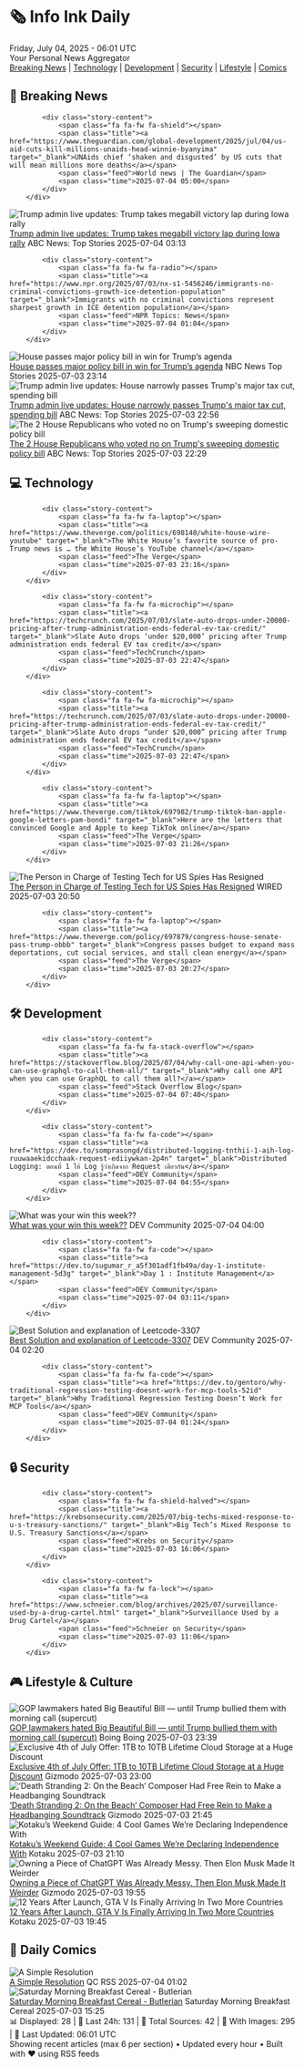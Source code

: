 <!-- Processing 54 RSS feeds at 2025-07-04 06:01:41 UTC -->
<!-- Processing: XKCD -->
<!-- Processing: Poorly Drawn Lines -->
<!-- Processing: Cyanide & Happiness -->
<!-- Processing: Questionable Content -->
<!-- Processing: Girl Genius -->
<!-- Processing: Dinosaur Comics -->
<!-- Processing: BBC World News -->
<!-- Processing: Al Jazeera Breaking News -->
<!-- Processing: NPR News -->
<!-- Processing: Reuters Top News -->
<!-- Processing: Reuters World News -->
<!-- Processing: Associated Press Breaking -->
<!-- Processing: ABC News Breaking -->
<!-- Processing: NBC News Breaking -->
<!-- Processing: Guardian World News -->
<!-- Processing: Sky News World -->
<!-- Processing: O'Reilly Radar -->
<!-- Processing: Lobsters Python -->
<!-- Processing: StackOverflow Blog -->
<!-- Processing: Phoronix Linux News -->
<!-- Processing: It's FOSS -->
<!-- Error processing https://itsfoss.com/rss/: The read operation timed out -->
<!-- Processing: OMG! Ubuntu -->
<!-- Processing: DistroWatch -->
<!-- Processing: Linux.com -->
<!-- Processing: GitLab Blog -->
<!-- Processing: DZone -->
<!-- Processing: Martin Fowler -->
<!-- Processing: Coding Horror -->
<!-- Processing: The Pragmatic Engineer -->
<!-- Processing: Kotaku -->
<!-- Processing: Boing Boing -->
<!-- Generated 0 new posts out of 31 feeds processed -->
<div class="newspaper-header">
    <h1 class="newspaper-title">🗞️ Info Ink Daily</h1>
    <div class="newspaper-date">Friday, July 04, 2025 - 06:01 UTC</div>
    <div class="newspaper-subtitle">Your Personal News Aggregator</div>
</div>

<div class="newspaper-nav">
    <a href="#breaking">Breaking News</a> |
    <a href="#tech">Technology</a> |
    <a href="#dev">Development</a> |
    <a href="#security">Security</a> |
    <a href="#lifestyle">Lifestyle</a> |
    <a href="#webcomics">Comics</a>
</div>

<div class="news-section breaking-news" id="breaking">
<h2 class="section-header">🚨 Breaking News</h2>
<div class="stories-container">
<div class="story">
            
            <div class="story-content">
                <span class="fa fa-fw fa-shield"></span>
                <span class="title"><a href="https://www.theguardian.com/global-development/2025/jul/04/us-aid-cuts-kill-millions-unaids-head-winnie-byanyima" target="_blank">UNAids chief ‘shaken and disgusted’ by US cuts that will mean millions more deaths</a></span>
                <span class="feed">World news | The Guardian</span>
                <span class="time">2025-07-04 05:00</span>
            </div>
        </div>
<div class="story">
            <img src="https://s.abcnews.com/images/Politics/trump-at-rally_1751596907989_hpMain_4x3t_384.jpg" alt="Trump admin live updates: Trump takes megabill victory lap during Iowa rally" class="story-image" loading="lazy" onerror="this.style.display='none'">
            <div class="story-content">
                <span class="fa fa-fw fa-tv"></span>
                <span class="title"><a href="https://abcnews.go.com/US/live-updates/trump-admin-live-updates-senate-begin-big-beautiful/?id=123330663" target="_blank">Trump admin live updates: Trump takes megabill victory lap during Iowa rally</a></span>
                <span class="feed">ABC News: Top Stories</span>
                <span class="time">2025-07-04 03:13</span>
            </div>
        </div>
<div class="story">
            
            <div class="story-content">
                <span class="fa fa-fw fa-radio"></span>
                <span class="title"><a href="https://www.npr.org/2025/07/03/nx-s1-5456246/immigrants-no-criminal-convictions-growth-ice-detention-population" target="_blank">Immigrants with no criminal convictions represent sharpest growth in ICE detention population</a></span>
                <span class="feed">NPR Topics: News</span>
                <span class="time">2025-07-04 01:04</span>
            </div>
        </div>
<div class="story">
            <img src="https://media-cldnry.s-nbcnews.com/image/upload/t_fit_1500w/mpx/2704722219/2025_07/Video-55yuu4.jpg" alt="House passes major policy bill in win for Trump’s agenda" class="story-image" loading="lazy" onerror="this.style.display='none'">
            <div class="story-content">
                <span class="fa fa-fw fa-broadcast-tower"></span>
                <span class="title"><a href="https://www.nbcnews.com/nightly-news/video/house-passes-major-policy-bill-in-win-for-trump-s-agenda-242684998001" target="_blank">House passes major policy bill in win for Trump’s agenda</a></span>
                <span class="feed">NBC News Top Stories</span>
                <span class="time">2025-07-03 23:14</span>
            </div>
        </div>
<div class="story">
            <img src="https://s.abcnews.com/images/US/house-16-gty-gmh-250703_1751572442559_hpMain_4x3t_384.jpg" alt="Trump admin live updates: House narrowly passes Trump&#x27;s major tax cut, spending bill" class="story-image" loading="lazy" onerror="this.style.display='none'">
            <div class="story-content">
                <span class="fa fa-fw fa-tv"></span>
                <span class="title"><a href="https://abcnews.go.com/US/live-updates/trump-admin-live-updates-senate-begin-big-beautiful/?id=123330663" target="_blank">Trump admin live updates: House narrowly passes Trump&#x27;s major tax cut, spending bill</a></span>
                <span class="feed">ABC News: Top Stories</span>
                <span class="time">2025-07-03 22:56</span>
            </div>
        </div>
<div class="story">
            <img src="https://s.abcnews.com/images/US/fitzpaterick-massie-gty-gmh-250703_1751569548147_hpMain_4x3t_384.jpg" alt="The 2 House Republicans who voted no on Trump&#x27;s sweeping domestic policy bill" class="story-image" loading="lazy" onerror="this.style.display='none'">
            <div class="story-content">
                <span class="fa fa-fw fa-tv"></span>
                <span class="title"><a href="https://abcnews.go.com/Politics/2-house-republicans-voted-trumps-sweeping-domestic-policy/story?id=123459797" target="_blank">The 2 House Republicans who voted no on Trump&#x27;s sweeping domestic policy bill</a></span>
                <span class="feed">ABC News: Top Stories</span>
                <span class="time">2025-07-03 22:29</span>
            </div>
        </div>
</div>
</div>
<div class="news-section tech-news" id="tech">
<h2 class="section-header">💻 Technology</h2>
<div class="stories-container">
<div class="story">
            
            <div class="story-content">
                <span class="fa fa-fw fa-laptop"></span>
                <span class="title"><a href="https://www.theverge.com/politics/698148/white-house-wire-youtube" target="_blank">The White House’s favorite source of pro-Trump news is … the White House’s YouTube channel</a></span>
                <span class="feed">The Verge</span>
                <span class="time">2025-07-03 23:16</span>
            </div>
        </div>
<div class="story">
            
            <div class="story-content">
                <span class="fa fa-fw fa-microchip"></span>
                <span class="title"><a href="https://techcrunch.com/2025/07/03/slate-auto-drops-under-20000-pricing-after-trump-administration-ends-federal-ev-tax-credit/" target="_blank">Slate Auto drops ‘under $20,000’ pricing after Trump administration ends federal EV tax credit</a></span>
                <span class="feed">TechCrunch</span>
                <span class="time">2025-07-03 22:47</span>
            </div>
        </div>
<div class="story">
            
            <div class="story-content">
                <span class="fa fa-fw fa-microchip"></span>
                <span class="title"><a href="https://techcrunch.com/2025/07/03/slate-auto-drops-under-20000-pricing-after-trump-administration-ends-federal-ev-tax-credit/" target="_blank">Slate Auto drops “under $20,000” pricing after Trump administration ends federal EV tax credit</a></span>
                <span class="feed">TechCrunch</span>
                <span class="time">2025-07-03 22:47</span>
            </div>
        </div>
<div class="story">
            
            <div class="story-content">
                <span class="fa fa-fw fa-laptop"></span>
                <span class="title"><a href="https://www.theverge.com/tiktok/697982/trump-tiktok-ban-apple-google-letters-pam-bondi" target="_blank">Here are the letters that convinced Google and Apple to keep TikTok online</a></span>
                <span class="feed">The Verge</span>
                <span class="time">2025-07-03 21:26</span>
            </div>
        </div>
<div class="story">
            <img src="https://media.wired.com/photos/6866d9ced7b7c86f646030d4/master/pass/GettyImages-2213769363.jpg" alt="The Person in Charge of Testing Tech for US Spies Has Resigned" class="story-image" loading="lazy" onerror="this.style.display='none'">
            <div class="story-content">
                <span class="fa fa-fw fa-bolt"></span>
                <span class="title"><a href="https://www.wired.com/story/iarpa-director-resigns-odni/" target="_blank">The Person in Charge of Testing Tech for US Spies Has Resigned</a></span>
                <span class="feed">WIRED</span>
                <span class="time">2025-07-03 20:50</span>
            </div>
        </div>
<div class="story">
            
            <div class="story-content">
                <span class="fa fa-fw fa-laptop"></span>
                <span class="title"><a href="https://www.theverge.com/policy/697879/congress-house-senate-pass-trump-obbb" target="_blank">Congress passes budget to expand mass deportations, cut social services, and stall clean energy</a></span>
                <span class="feed">The Verge</span>
                <span class="time">2025-07-03 20:27</span>
            </div>
        </div>
</div>
</div>
<div class="news-section dev-news" id="dev">
<h2 class="section-header">🛠️ Development</h2>
<div class="stories-container">
<div class="story">
            
            <div class="story-content">
                <span class="fa fa-fw fa-stack-overflow"></span>
                <span class="title"><a href="https://stackoverflow.blog/2025/07/04/why-call-one-api-when-you-can-use-graphql-to-call-them-all/" target="_blank">Why call one API when you can use GraphQL to call them all?</a></span>
                <span class="feed">Stack Overflow Blog</span>
                <span class="time">2025-07-04 07:40</span>
            </div>
        </div>
<div class="story">
            
            <div class="story-content">
                <span class="fa fa-fw fa-code"></span>
                <span class="title"><a href="https://dev.to/somprasongd/distributed-logging-tnthii-1-aih-log-ruuwaaekidcchaak-request-ediiywkan-2p4n" target="_blank">Distributed Logging: ตอนที่ 1 ให้ Log รู้ว่าเกิดจาก Request เดียวกัน</a></span>
                <span class="feed">DEV Community</span>
                <span class="time">2025-07-04 04:55</span>
            </div>
        </div>
<div class="story">
            <img src="https://media2.dev.to/dynamic/image/width=800%2Cheight=%2Cfit=scale-down%2Cgravity=auto%2Cformat=auto/https%3A%2F%2Fdev-to-uploads.s3.amazonaws.com%2Fuploads%2Farticles%2Fq92be5k7kiqqqth4j3j6.gif" alt="What was your win this week??" class="story-image" loading="lazy" onerror="this.style.display='none'">
            <div class="story-content">
                <span class="fa fa-fw fa-code"></span>
                <span class="title"><a href="https://dev.to/devteam/what-was-your-win-this-week-n84" target="_blank">What was your win this week??</a></span>
                <span class="feed">DEV Community</span>
                <span class="time">2025-07-04 04:00</span>
            </div>
        </div>
<div class="story">
            
            <div class="story-content">
                <span class="fa fa-fw fa-code"></span>
                <span class="title"><a href="https://dev.to/sugumar_r_a5f301adf1fb49a/day-1-institute-management-5d3g" target="_blank">Day 1 : Institute Management</a></span>
                <span class="feed">DEV Community</span>
                <span class="time">2025-07-04 03:11</span>
            </div>
        </div>
<div class="story">
            <img src="https://media2.dev.to/dynamic/image/width=800%2Cheight=%2Cfit=scale-down%2Cgravity=auto%2Cformat=auto/https%3A%2F%2Fdev-to-uploads.s3.amazonaws.com%2Fuploads%2Fuser%2Fprofile_image%2F2900392%2F78ad1723-16ab-4e46-b39c-7f3feb416d23.jpg" alt="Best Solution and explanation of Leetcode-3307" class="story-image" loading="lazy" onerror="this.style.display='none'">
            <div class="story-content">
                <span class="fa fa-fw fa-code"></span>
                <span class="title"><a href="https://dev.to/thedeepseeker/best-solution-and-explanation-of-leetcode-3307-22lc" target="_blank">Best Solution and explanation of Leetcode-3307</a></span>
                <span class="feed">DEV Community</span>
                <span class="time">2025-07-04 02:20</span>
            </div>
        </div>
<div class="story">
            
            <div class="story-content">
                <span class="fa fa-fw fa-code"></span>
                <span class="title"><a href="https://dev.to/gentoro/why-traditional-regression-testing-doesnt-work-for-mcp-tools-52id" target="_blank">Why Traditional Regression Testing Doesn’t Work for MCP Tools</a></span>
                <span class="feed">DEV Community</span>
                <span class="time">2025-07-04 01:24</span>
            </div>
        </div>
</div>
</div>
<div class="news-section security-news" id="security">
<h2 class="section-header">🔒 Security</h2>
<div class="stories-container">
<div class="story">
            
            <div class="story-content">
                <span class="fa fa-fw fa-shield-halved"></span>
                <span class="title"><a href="https://krebsonsecurity.com/2025/07/big-techs-mixed-response-to-u-s-treasury-sanctions/" target="_blank">Big Tech’s Mixed Response to U.S. Treasury Sanctions</a></span>
                <span class="feed">Krebs on Security</span>
                <span class="time">2025-07-03 16:06</span>
            </div>
        </div>
<div class="story">
            
            <div class="story-content">
                <span class="fa fa-fw fa-lock"></span>
                <span class="title"><a href="https://www.schneier.com/blog/archives/2025/07/surveillance-used-by-a-drug-cartel.html" target="_blank">Surveillance Used by a Drug Cartel</a></span>
                <span class="feed">Schneier on Security</span>
                <span class="time">2025-07-03 11:06</span>
            </div>
        </div>
</div>
</div>
<div class="news-section lifestyle-news" id="lifestyle">
<h2 class="section-header">🎮 Lifestyle & Culture</h2>
<div class="stories-container">
<div class="story">
            <img src="https://i0.wp.com/boingboing.net/wp-content/uploads/2024/02/Emperor-Trump-1.webp?fit=1500%2C1000&amp;quality=55&amp;ssl=1" alt="GOP lawmakers hated Big Beautiful Bill — until Trump bullied them with morning call (supercut)" class="story-image" loading="lazy" onerror="this.style.display='none'">
            <div class="story-content">
                <span class="fa fa-fw fa-arrow-right"></span>
                <span class="title"><a href="https://boingboing.net/2025/07/03/gop-lawmakers-hated-big-beautiful-bill-until-trump-bullied-them-with-morning-call-supercut.html" target="_blank">GOP lawmakers hated Big Beautiful Bill — until Trump bullied them with morning call (supercut)</a></span>
                <span class="feed">Boing Boing</span>
                <span class="time">2025-07-03 23:39</span>
            </div>
        </div>
<div class="story">
            <img src="https://gizmodo.com/app/uploads/2025/07/pCloud-Storage-Encryption-Sale.jpg" alt="Exclusive 4th of July Offer: 1TB to 10TB Lifetime Cloud Storage at a Huge Discount" class="story-image" loading="lazy" onerror="this.style.display='none'">
            <div class="story-content">
                <span class="fa fa-fw fa-computer"></span>
                <span class="title"><a href="https://gizmodo.com/exclusive-4th-of-july-offer-1tb-to-10tb-lifetime-cloud-storage-at-a-huge-discount-2000622831" target="_blank">Exclusive 4th of July Offer: 1TB to 10TB Lifetime Cloud Storage at a Huge Discount</a></span>
                <span class="feed">Gizmodo</span>
                <span class="time">2025-07-03 23:00</span>
            </div>
        </div>
<div class="story">
            <img src="https://gizmodo.com/app/uploads/2025/07/Ludvig-Forssell-Death-Stranding-2-On-The-Beach-InterviewWORDPRESS.jpg" alt="‘Death Stranding 2: On the Beach’ Composer Had Free Rein to Make a Headbanging Soundtrack" class="story-image" loading="lazy" onerror="this.style.display='none'">
            <div class="story-content">
                <span class="fa fa-fw fa-computer"></span>
                <span class="title"><a href="https://gizmodo.com/death-stranding-2-on-the-beach-composer-had-free-rein-to-make-a-headbanging-soundtrack-2000623819" target="_blank">‘Death Stranding 2: On the Beach’ Composer Had Free Rein to Make a Headbanging Soundtrack</a></span>
                <span class="feed">Gizmodo</span>
                <span class="time">2025-07-03 21:45</span>
            </div>
        </div>
<div class="story">
            <img src="https://i.kinja-img.com/image/upload/c_fit,q_80,w_636/fb2843360fe55474530ebe1e63d0856f.jpg" alt="Kotaku’s Weekend Guide: 4 Cool Games We’re Declaring Independence With" class="story-image" loading="lazy" onerror="this.style.display='none'">
            <div class="story-content">
                <span class="fa fa-fw fa-gamepad"></span>
                <span class="title"><a href="https://kotaku.com/kotaku-games-to-play-death-stranding-anthem-hitman-1851785639" target="_blank">Kotaku’s Weekend Guide: 4 Cool Games We’re Declaring Independence With</a></span>
                <span class="feed">Kotaku</span>
                <span class="time">2025-07-03 21:10</span>
            </div>
        </div>
<div class="story">
            <img src="https://gizmodo.com/app/uploads/2024/11/openai-rawstory-copyright.jpg" alt="Owning a Piece of ChatGPT Was Already Messy. Then Elon Musk Made It Weirder" class="story-image" loading="lazy" onerror="this.style.display='none'">
            <div class="story-content">
                <span class="fa fa-fw fa-computer"></span>
                <span class="title"><a href="https://gizmodo.com/owning-a-piece-of-chatgpt-was-already-messy-then-elon-musk-made-it-weirder-2000623955" target="_blank">Owning a Piece of ChatGPT Was Already Messy. Then Elon Musk Made It Weirder</a></span>
                <span class="feed">Gizmodo</span>
                <span class="time">2025-07-03 19:55</span>
            </div>
        </div>
<div class="story">
            <img src="https://i.kinja-img.com/image/upload/c_fit,q_80,w_636/22fab34109b1ea2fe14298ebcf417b53.jpg" alt="12 Years After Launch, GTA V Is Finally Arriving In Two More Countries" class="story-image" loading="lazy" onerror="this.style.display='none'">
            <div class="story-content">
                <span class="fa fa-fw fa-gamepad"></span>
                <span class="title"><a href="https://kotaku.com/gta-v-officially-launching-in-saudi-arabia-12-years-aft-1851785628" target="_blank">12 Years After Launch, GTA V Is Finally Arriving In Two More Countries</a></span>
                <span class="feed">Kotaku</span>
                <span class="time">2025-07-03 19:45</span>
            </div>
        </div>
</div>
</div>
<div class="news-section webcomics-section" id="webcomics">
<h2 class="section-header">🎨 Daily Comics</h2>
<div class="stories-container">
<div class="story">
            <img src="http://www.questionablecontent.net/comics/5606.png" alt="A Simple Resolution" class="story-image" loading="lazy" onerror="this.style.display='none'">
            <div class="story-content">
                <span class="fa fa-fw fa-music"></span>
                <span class="title"><a href="http://questionablecontent.net/view.php?comic=5606" target="_blank">A Simple Resolution</a></span>
                <span class="feed">QC RSS</span>
                <span class="time">2025-07-04 01:02</span>
            </div>
        </div>
<div class="story">
            <img src="https://www.smbc-comics.com/comics/1750828267-20250703.png" alt="Saturday Morning Breakfast Cereal - Butlerian" class="story-image" loading="lazy" onerror="this.style.display='none'">
            <div class="story-content">
                <span class="fa fa-fw fa-smile"></span>
                <span class="title"><a href="https://www.smbc-comics.com/comic/butlerian" target="_blank">Saturday Morning Breakfast Cereal - Butlerian</a></span>
                <span class="feed">Saturday Morning Breakfast Cereal</span>
                <span class="time">2025-07-03 15:25</span>
            </div>
        </div>
</div>
</div>

<div class="newspaper-footer">
    <div class="stats">
        📊 Displayed: 28 | 📅 Last 24h: 131 | 📡 Total Sources: 42 | 📸 With Images: 295 |
        🔄 Last Updated: 06:01 UTC
    </div>
    <div class="footer-note">
        Showing recent articles (max 6 per section) • Updated every hour • Built with ❤️ using RSS feeds
    </div>
</div>
